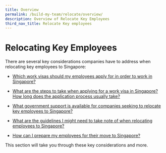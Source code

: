 ```yaml
---
title: Overview
permalink: /build-my-team/relocate/overview/
description: Overview of Relocate Key Employees
third_nav_title: Relocate Key employees
---
```

# Relocating Key Employees

There are several key considerations companies have to address when relocating key employees to Singapore:

* [Which work visas should my employees apply for in order to work in Singapore?](/build-my-team/relocate-key-employees/work-visas/)

*  [What are the steps to take when applying for a work visa in Singapore? How long does the application process usually take?](/build-my-team/relocate-key-employees/work-visas/)

*  [What government support is available for companies seeking to relocate key employees to Singapore?](/build-my-team/relocate-key-employees/programmes-relocating-employees/)

* [What are the guidelines I might need to take note of when relocating employees to Singapore?](/build-my-team/relocate-key-employees/fair-consideration-framework/)

* [How can I prepare my employees for their move to Singapore?](/build-my-team/relocate-key-employees/prepare-employees-for-move-to-sg/)

This section will take you through these key considerations and more.